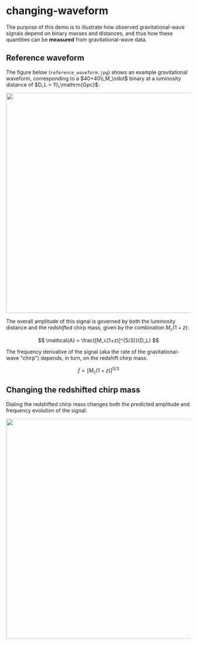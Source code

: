 # changing-waveform

The purpose of this demo is to illustrate how observed gravitational-wave signals depend on binary masses and distances, and thus how these quantities can be **measured** from gravitational-wave data.

## Reference waveform

The figure below (`reference_waveform.jpg`) shows an example gravitational waveform, corresponding to a $40+40\\,M_\odot$ binary at a luminosity distance of $D_L = 1\\,\mathrm{Gpc}$:

<div align="center">
	<img src="https://github.com/gw-gallery/changing-waveform/assets/11800515/e3c4b52c-9557-4d57-bbdc-3cf888e46479" width=600pt>
</div>

The overall amplitude of this signal is governed by both the luminosity distance and the _redshifted_ chirp mass, given by the combination $M_c(1+z)$:

$$
\mathcal{A} = \frac{[M_c(1+z)]^{5/3}}{D_L}
$$

The frequency derivative of the signal (aka the rate of the gravitational-wave "chirp") depends, in turn, on the redshift chirp mass.

$$
\dot f \propto [M_c(1+z)]^{5/3}
$$

## Changing the redshifted chirp mass

Dialing the redshifted chirp mass changes both the predicted amplitude and frequency evolution of the signal:

<div align="center">
	<img src="https://github.com/gw-gallery/changing-waveform/assets/11800515/496b30f7-bb03-46bf-9bd6-3bab70a83f59" width=600pt>
</div>



